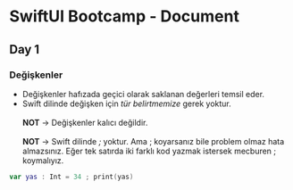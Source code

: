 # SwiftUI Bootcamp - Document

## Day 1

### Değişkenler
- Değişkenler hafızada geçici olarak saklanan değerleri temsil eder.
- Swift dilinde değişken için *tür belirtmemize* gerek yoktur. <br></br>
**NOT** -> Değişkenler kalıcı değildir.<br></br>
**NOT** -> Swift dilinde *;* yoktur. Ama ; koyarsanız bile problem olmaz hata almazsınız. Eğer tek satırda iki farklı kod yazmak istersek mecburen ; koymalıyız.
```swift
var yas : Int = 34 ; print(yas)
```
